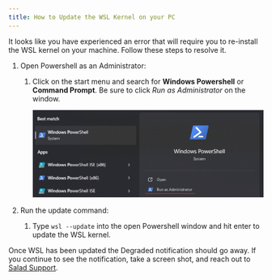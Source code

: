 ```yaml
---
title: How to Update the WSL Kernel on your PC
---
```


It looks like you have experienced an error that will require you to re-install the WSL kernel on your machine. Follow
these steps to resolve it.

1. Open Powershell as an Administrator:
   1. Click on the start menu and search for **Windows Powershell** or **Command Prompt**. Be sure to click _Run as
      Administrator_ on the window.

      ![Screenshow of Windows search opening Windows Powershell as admin](../../../../content/images/guides/your-pc/how-to-update-the-wsl-kernel-on-your-pc-1.png)

2. Run the update command:
   1. Type `wsl --update` into the open Powershell window and hit enter to update the WSL kernel.

Once WSL has been updated the Degraded notification should go away. If you continue to see the notification, take a
screen shot, and reach out to [Salad Support](/docs/guides/your-pc/216-how-to-create-a-support-ticket).
